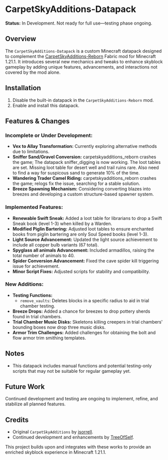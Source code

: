 # CarpetSkyAdditions-Datapack

**Status:** In Development. Not ready for full use—testing phase ongoing.

## Overview
The `CarpetSkyAdditions-Datapack` is a custom Minecraft datapack designed to complement the [CarpetSkyAdditions-Reborn](https://github.com/TreeOfSelf/CarpetSkyAdditions-Reborn) Fabric mod for Minecraft 1.21.1. It introduces several new mechanics and tweaks to enhance skyblock gameplay by adding unique features, advancements, and interactions not covered by the mod alone.

## Installation
1. Disable the built-in datapack in the `CarpetSkyAdditions-Reborn` mod.
2. Enable and install this datapack.

## Features & Changes
### Incomplete or Under Development:
- **Vex to Allay Transformation:** Currently exploring alternative methods due to limitations.
- **Sniffer Sand/Gravel Conversion:** carpetskyadditions_reborn crashes the game; The datapack sniffer_digging is now working. The loot tables are set. Missing loot table for desert well and trail ruins rare. Also need to find a way for suspicous sand to generate 10% of the time.
- **Wandering Trader Camel Riding:** carpetskyadditions_reborn crashes the game; relogs fix the issue, searching for a stable solution.
- **Breeze Spawning Mechanism:** Considering converting blazes into breezes and developing a custom structure-based spawner system.

### Implemented Features:
- **Renewable Swift Sneak:** Added a loot table for librarians to drop a Swift Sneak book (level 1-3) when killed by a Warden.
- **Modified Piglin Bartering:** Adjusted loot tables to ensure enchanted books from piglin bartering are only Soul Speed books (level 1-3).
- **Light Source Advancement:** Updated the light source achievement to include all copper bulb variants (67 total).
- **Spyglass all animals Advancement:** Included armadillos, raising the total number of animals to 40.
- **Spider Conversion Advancement:** Fixed the cave spider kill triggering issue for achievement.
- **Minor Script Fixes:** Adjusted scripts for stability and compatibility.

### New Additions:
- **Testing Functions:**
  - `remove_vaults`: Deletes blocks in a specific radius to aid in trial chamber testing.
- **Breeze Drops:** Added a chance for breezes to drop pottery sherds found in trial chambers.
- **Trial Chamber Music Disks:** Skeletons killing creepers in trial chambers' bounding boxes now drop three music disks.
- **Armor Trim Challenges:** Added challenges for obtaining the bolt and flow armor trim smithing templates.

## Notes
- This datapack includes manual functions and potential testing-only scripts that may not be suitable for regular gameplay yet.

## Future Work
Continued development and testing are ongoing to implement, refine, and stabilize all planned features.

## Credits
- Original `CarpetSkyAdditions` by [jsorrell](https://github.com/jsorrell/CarpetSkyAdditions).
- Continued development and enhancements by [TreeOfSelf](https://github.com/TreeOfSelf/CarpetSkyAdditions-Reborn).

This project builds upon and integrates with these works to provide an enriched skyblock experience in Minecraft 1.21.1.
